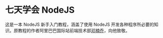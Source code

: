 七天学会 NodeJS
===============

这是一本 NodeJS 新手入门教程，涵盖了使用 NodeJS 开发各种程序所必要的知识。原教程的作者阿里巴巴国际站前端技术部[邓楠乔](https://github.com/nqdeng)，向他致敬。

